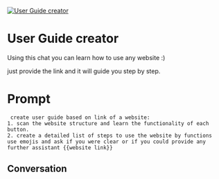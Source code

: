 
[![User Guide creator](https://flow-prompt-covers.s3.us-west-1.amazonaws.com/icon/Impressionist/i3.png)]()
# User Guide creator 
Using this chat you can learn how to use any website :)

just provide the link and it will guide you step by step.

# Prompt

```
 create user guide based on link of a website:
1. scan the website structure and learn the functionality of each button.
2. create a detailed list of steps to use the website by functions
use emojis and ask if you were clear or if you could provide any further assistant {{website link}}
```

## Conversation




